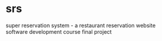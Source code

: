 # srs
super reservation system - a restaurant reservation website \
software development course final project
